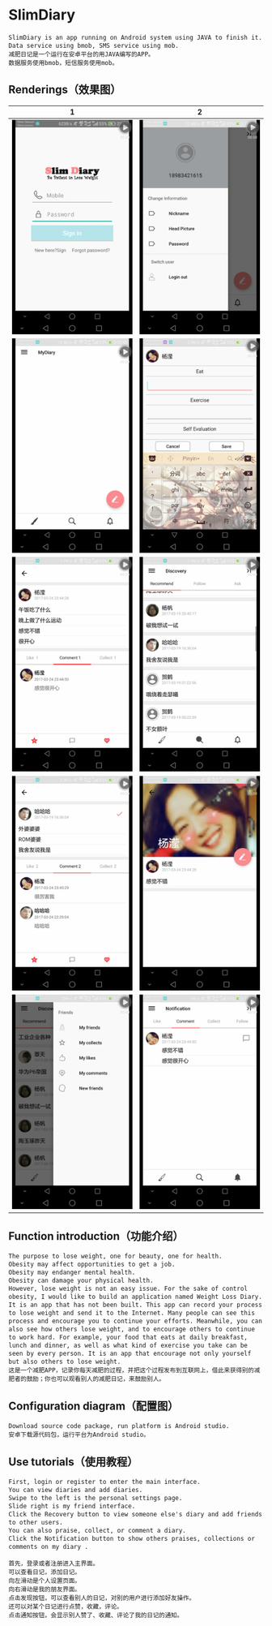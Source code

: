 # SlimDiary
```
SlimDiary is an app running on Android system using JAVA to finish it.
Data service using bmob, SMS service using mob.
减肥日记是一个运行在安卓平台的用JAVA编写的APP。
数据服务使用bmob，短信服务使用mob。
```
## Renderings（效果图）
|1|2|
|---|---|
|![](https://github.com/DebraHe/SlimDiary/blob/master/Renderings（效果图）/登录界面.png "登录界面")|![](https://github.com/DebraHe/SlimDiary/blob/master/Renderings（效果图）/个人设置.png "个人设置") |
| ![](https://github.com/DebraHe/SlimDiary/blob/master/Renderings（效果图）/初始界面.png "初始界面") | ![](https://github.com/DebraHe/SlimDiary/blob/master/Renderings（效果图）/添加一个日记.png "添加一个日记") |
|![](https://github.com/DebraHe/SlimDiary/blob/master/Renderings（效果图）/自己的日记具体界面.png "自己的日记具体界面")  |![](https://github.com/DebraHe/SlimDiary/blob/master/Renderings（效果图）/发现界面.png "发现界面") |
|![](https://github.com/DebraHe/SlimDiary/blob/master/Renderings（效果图）/别人的日记具体界面.png "别人的日记具体界面")  |![](https://github.com/DebraHe/SlimDiary/blob/master/Renderings（效果图）/个人主页.png "个人主页")  |
|![](https://github.com/DebraHe/SlimDiary/blob/master/Renderings（效果图）/我的朋友.png "我的朋友")  | ![](https://github.com/DebraHe/SlimDiary/blob/master/Renderings（效果图）/通知界面.png "通知界面") |
## Function introduction（功能介绍） 
```
The purpose to lose weight, one for beauty, one for health.
Obesity may affect opportunities to get a job.
Obesity may endanger mental health.
Obesity can damage your physical health.
However, lose weight is not an easy issue. For the sake of control obesity, I would like to build an application named Weight Loss Diary. It is an app that has not been built. This app can record your process to lose weight and send it to the Internet. Many people can see this process and encourage you to continue your efforts. Meanwhile, you can also see how others lose weight, and to encourage others to continue to work hard. For example, your food that eats at daily breakfast, lunch and dinner, as well as what kind of exercise you take can be seen by every person. It is an app that encourage not only yourself but also others to lose weight. 
这是一个减肥APP，记录你每天减肥的过程，并把这个过程发布到互联网上，借此来获得别的减肥者的鼓励；你也可以观看别人的减肥日记，来鼓励别人。
```
## Configuration diagram（配置图）
```
Download source code package, run platform is Android studio.
安卓下载源代码包，运行平台为Android studio。
```
## Use tutorials（使用教程）
```
First, login or register to enter the main interface.
You can view diaries and add diaries.
Swipe to the left is the personal settings page.
Slide right is my friend interface.
Click the Recovery button to view someone else's diary and add friends to other users.
You can also praise, collect, or comment a diary.
Click the Notification button to show others praises, collections or comments on my diary .

首先，登录或者注册进入主界面。
可以查看日记，添加日记。
向左滑动是个人设置页面。
向右滑动是我的朋友界面。
点击发现按钮，可以查看别人的日记，对别的用户进行添加好友操作。
还可以对某个日记进行点赞，收藏，评论。
点击通知按钮，会显示别人赞了、收藏、评论了我的日记的通知。
```
